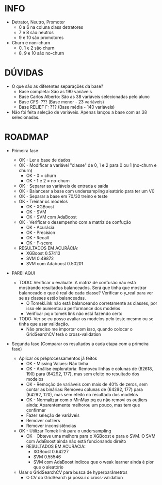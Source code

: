 # INFO
  - Detrator, Neutro, Promotor
    - 0 a 6 na coluna class detratores
    - 7 e 8 são neutros
    - 9 e 10 são promotores
  - Churn e non-churn
    - 0, 1 e 2 são churn
    - 8, 9 e 10 são no-churn

# DÚVIDAS
- O que são as diferentes separações da base?
  - Base completa: São as 190 variáveis
  - Base Carlos Alberto: São as 38 variáveis selecionadas pelo aluno
  - Base CFS: ??? (Base menor - 23 variáveis)
  - Base RELIEF F: ??? (Base média - 140 variáveis)
- Não foi feita seleção de variáveis. Apenas lançou a base com as 38 selecionadas.

# ROADMAP
- Primeira fase
  - OK - Ler a base de dados
  - OK - Modificar a variável "classe" de 0, 1 e 2 para 0 ou 1 (no-churn e churn)
    - OK - 0 = churn
    - OK - 1 e 2 = no-churn
  - OK - Separar as variáveis de entrada e saída
  - OK - Balancear a base com undersampling aleatório para ter um V0
  - OK - Separar a base em 70/30 treino e teste
  - OK - Treinar os modelos
    - OK - XGBoost
    - OK - SVM
    - OK - SVM com AdaBoost
  - OK - Verificar o desempenho com a matriz de confução
    - OK - Acurácia
    - OK - Precision
    - OK - Recall
    - OK - F-score
  - RESULTADOS EM ACURÁCIA:
    - XGBoost 0.57413
    - SVM 0.49872
    - SVM com Adaboost 0.50201

- PAREI AQUI
  - TODO: Verificar o evaluate. A matriz de confusão não está mostrando resultados balanceados. Será que tinha que
  mostrar balanceado o que é real de cada classe? Verificar o y_real para ver se as classes estão balanceadas.
    - O TomekLink não está balanceando corretamente as classes, por isso ele aumentou a performance dos modelos
    - Verificar pq o tomek link não está fazendo certo
  - TODO: Ver se eu posso avaliar os modelos pelo teste mesmo ou se tinha que usar validação.
    - Não preciso me importar com isso, quando colocar o GridSearchCV terá o cross-validation
    
- Segunda fase (Comparar os resultados a cada etapa com a primeira fase)
  - Aplicar os préprocessamentos já feitos
    - OK - Missing Values: Não tinha
    - OK - Análise exploratória: Removeu linhas e colunas de (82618, 190) para (64292, 177), mas sem efeito no 
    resultado dos modelos
    - OK - Remoção de variáveis com mais de 40% de zeros, sem contar as binárias: Removeu colunas de (64292, 177) 
    para (64292, 120), mas sem efeito no resultado dos modelos
    - OK - Normalizar com o MinMax pq eu não removi os outliers ainda: Aparentemente melhorou um pouco, mas 
    tem que confirmar
    - Fazer seleção de variáveis
    - Remover outliers
    - Remover inconsistências
  - OK - Utilizar Tomek link para o undersampling
    - OK - Obteve uma melhora para o XGBoost e para o SVM. O SVM com AdaBoost ainda não está funcionando direito
    - RESULTADOS EM ACURÁCIA:
      - XGBoost 0.64227
      - SVM 0.55546
      - SVM com AdaBoost indicou que o weak learner ainda é pior que o aleatório
  - Usar o GridSearchCV para busca de hyperparâmetros
    - O CV do GridSearch já possui o cross-validation